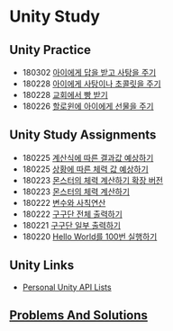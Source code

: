 ﻿# Unity Study

## Unity Practice

 * 180302 [아이에게 답을 받고 사탕을 주기](Tasks/180302)
 * 180228 [아이에게 사탕이나 초콜릿을 주기](Tasks/180228_2)
 * 180228 [교회에서 빵 받기](Tasks/180228)
 * 180226 [할로윈에 아이에게 선물을 주기](Tasks/180226)



## Unity Study Assignments

 * 180225 [계산식에 따른 결과값 예상하기](Tasks/180225_2) 
 * 180225 [상황에 따른 체력 값 예상하기](Tasks/180225)
 * 180223 [몬스터의 체력 계산하기 확장 버전](Tasks/180223_2)
 * 180223 [몬스터의 체력 계산하기](Tasks/180223)
 * 180222 [변수와 사칙연산](Tasks/180222_2)
 * 180222 [구구단 전체 출력하기](Tasks/180222)
 * 180221 [구구단 일부 출력하기](Tasks/180221)
 * 180220 [Hello World를 100번 실행하기](Tasks/180220)
 
## Unity Links

 * [Personal Unity API Lists](UnityAPI)
 
## [Problems And Solutions](PnS)